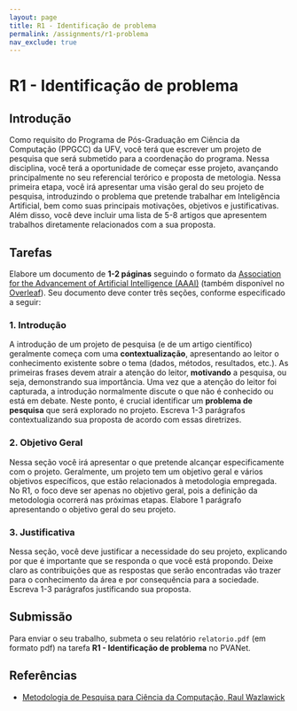 ```yaml
---
layout: page
title: R1 - Identificação de problema
permalink: /assignments/r1-problema
nav_exclude: true
---
```


# R1 - Identificação de problema

## Introdução

Como requisito do Programa de Pós-Graduação em Ciência da Computação (PPGCC) da UFV, você terá que escrever um projeto de pesquisa que será submetido para a coordenação do programa. Nessa disciplina, você terá a oportunidade de começar esse projeto, avançando principalmente no seu referencial terórico e proposta de metologia. Nessa primeira etapa, você irá apresentar uma visão geral do seu projeto de pesquisa, introduzindo o problema que pretende trabalhar em Inteligência Artificial, bem como suas principais motivações, objetivos e justificativas. Além disso, você deve incluir uma lista de 5-8 artigos que apresentem trabalhos diretamente relacionados com a sua proposta. 

## Tarefas

Elabore um documento de **1-2 páginas** seguindo o formato da [Association for the Advancement of Artificial Intelligence (AAAI)](https://aaai.org/authorkit24-2/) (também disponível no [Overleaf](https://www.overleaf.com/latex/templates/aaai-2023-author-kit/wxnmhzcrjbpc)). Seu documento deve conter três seções, conforme especificado a seguir:

### 1. Introdução

A introdução de um projeto de pesquisa (e de um artigo científico) geralmente começa com uma **contextualização**, apresentando ao leitor o conhecimento existente sobre o tema (dados, métodos, resultados, etc.). As primeiras frases devem atrair a atenção do leitor, **motivando** a pesquisa, ou seja, demonstrando sua importância. Uma vez que a atenção do leitor foi capturada, a introdução normalmente discute o que não é conhecido ou está em debate. Neste ponto, é crucial identificar um **problema de pesquisa** que será explorado no projeto. Escreva 1-3 parágrafos contextualizando sua proposta de acordo com essas diretrizes.

### 2. Objetivo Geral

Nessa seção você irá apresentar o que pretende alcançar especificamente com o projeto. Geralmente, um projeto tem um objetivo geral e vários objetivos específicos, que estão relacionados à metodologia empregada. No R1, o foco deve ser apenas no objetivo geral, pois a definição da metodologia ocorrerá nas próximas etapas. Elabore 1 parágrafo apresentando o objetivo geral do seu projeto.

### 3. Justificativa

Nessa seção, você deve justificar a necessidade do seu projeto, explicando por que é importante que se responda o que você está propondo. Deixe claro as contribuições que as respostas que serão encontradas vão trazer para o conhecimento da área e por consequência para a sociedade. Escreva 1-3 parágrafos justificando sua proposta. 

## Submissão

Para enviar o seu trabalho, submeta o seu relatório `relatorio.pdf` (em formato pdf) na tarefa **R1 - Identificação de problema** no PVANet.

## Referências

- [Metodologia de Pesquisa para Ciência da Computação, Raul Wazlawick](https://www.grupogen.com.br/e-book-metodologia-de-pesquisa-para-ciencia-da-computacao)





